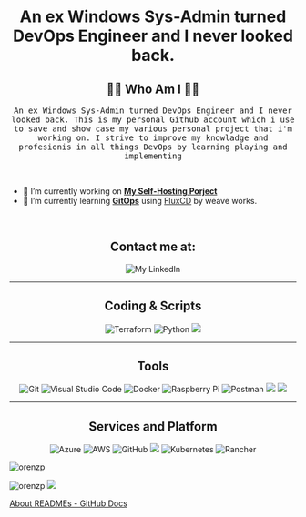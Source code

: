 <h1 align="center">An ex Windows Sys-Admin turned DevOps Engineer and I never looked back.</h1>

<h2 align="center"> 👨‍💻 Who Am I 👨‍💻</h2>
<p align="center">
     <samp> An ex Windows Sys-Admin turned DevOps Engineer and I never looked back. This is my personal Github account which i use to save and show case my various personal project that i'm working on. I  strive to improve my knowladge and profesionis in all things DevOps by learning playing and implementing
     </samp>
</p> 

<br> 

- 🔭 I’m currently working on [**My Self-Hosting Porject**](https://github.com/users/orenzp/projects/1)
- 🌱 I’m currently learning [**GitOps**](https://github.com/orenzp/gitops) using [FluxCD](https://github.com/fluxcd) by weave works. 

</br>

<h2 align="center"> Contact me at: </h2> 
<p align="center" href="https://linkedin.com/in/orenzipori" target="blank"><img alt="My LinkedIn" src="https://img.shields.io/badge/linkedin-%230077B5.svg?style=for-the-badge&logo=linkedin&logoColor=white"> </p>


<hr>

<p align="center"><h2 align="center">Coding & Scripts</h2>
<p align="center"><img alt="Terraform" src="https://img.shields.io/badge/terraform-%235835CC.svg?style=for-the-badge&logo=terraform&logoColor=white"/> <img alt="Python" src="https://img.shields.io/badge/python-%2314354C.svg?style=for-the-badge&logo=python&logoColor=white"/> <img src="https://img.shields.io/badge/Markdown-000000?style=for-the-badge&logo=markdown&logoColor=white"/>

<hr>

<p align="center"><h2 align="center">Tools</h2>
<p align="center"><img alt="Git" src="https://img.shields.io/badge/git-%23F05033.svg?style=for-the-badge&logo=git&logoColor=white"/>
 <img alt="Visual Studio Code" src="https://img.shields.io/badge/VisualStudioCode-0078d7.svg?style=for-the-badge&logo=visual-studio-code&logoColor=white"/> <img alt="Docker" src="https://img.shields.io/badge/docker-%230db7ed.svg?style=for-the-badge&logo=docker&logoColor=white"/>
<img alt="Raspberry Pi" src="https://img.shields.io/badge/-RaspberryPi-C51A4A?style=for-the-badge&logo=Raspberry-Pi"/> <img alt="Postman" src="https://img.shields.io/badge/Postman-FF6C37?style=for-the-badge&logo=postman&logoColor=red" /> <img src="https://img.shields.io/badge/GitKraken-179287?style=for-the-badge&logo=GitKraken&logoColor=white" /> <img src="https://img.shields.io/badge/VIM-%2311AB00.svg?&style=for-the-badge&logo=vim&logoColor=white"/>

<hr>

<p align="center"><h2 align="center"> Services and Platform</h2>
<p align="center"><img alt="Azure" src="https://img.shields.io/badge/microsoft%20azure-0089D6?style=for-the-badge&logo=microsoft-azure&logoColor=white"/> 
<img alt="AWS" src="https://img.shields.io/badge/Amazon AWS-{232F3E}?style=for-the-badge&logo=amazonaws&logoColor=white"/> <img alt="GitHub" src="https://img.shields.io/badge/github-%23121011.svg?style=for-the-badge&logo=github&logoColor=white"/> <img src="https://img.shields.io/badge/GitHub_Actions-2088FF?style=for-the-badge&logo=github-actions&logoColor=white"/>  <img alt="Kubernetes" src="https://img.shields.io/badge/kubernetes-%23326ce5.svg?style=for-the-badge&logo=kubernetes&logoColor=white"/> <img alt="Rancher" src="https://img.shields.io/badge/rancher-%230075A8.svg?style=for-the-badge&logo=rancher&logoColor=white"/>
</p>
<img src="https://simpleicons.org/icons/podman.svg>
<hr>

<p> <img align="center" src="https://github-readme-stats.vercel.app/api?username=orenzp&show_icons=true&locale=en" alt="orenzp"/>

<p> <img src="https://komarev.com/ghpvc/?username=orenzp&label=Profile%20views&color=0e75b6&style=flat" alt="orenzp" /> <img src="https://img.shields.io/badge/Made%20with-Markdown-1f425f.svg" /> </p>

<!--
**orenzp/orenzp** is a ✨ _special_ ✨ repository because its `README.md` (this file) appears on your GitHub profile.

https://www.youtube.com/watch?v=n6d4KHSKqGk&t=0s
https://simpleicons.org/
https://github.com/badges/shields
https://shields.io/
https://github.com/abhisheknaiidu/awesome-github-profile-readme
https://github.com/Ileriayo/markdown-badges
https://github.com/marketplace/actions/github-activity-readme



Here are some ideas to get you started:

- 🔭 I’m currently working on ...
- 🌱 I’m currently learning ...
- 👯 I’m looking to collaborate on ...
- 🤔 I’m looking for help with ...
- 💬 Ask me about ...
- 📫 How to reach me: ...
- ⚡ Fun fact: ...
-->

[About READMEs - GitHub Docs](https://docs.github.com/en/github/creating-cloning-and-archiving-repositories/creating-a-repository-on-github/about-readmes)
